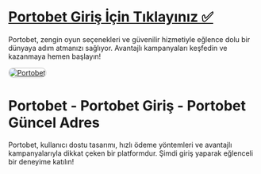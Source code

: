 # <a href="https://t2m.io/2284401">Portobet Giriş İçin Tıklayınız ✅</a>
Portobet, zengin oyun seçenekleri ve güvenilir hizmetiyle eğlence dolu bir dünyaya adım atmanızı sağlıyor. Avantajlı kampanyaları keşfedin ve kazanmaya hemen başlayın!  

<a href="https://t2m.io/2284401" title="Portobet">
    <img src="https://i.ibb.co/gtF7ptH/photo-2025-01-13-14-27-16.jpg" alt="Portobet" style="max-width: 100%; border: 2px solid #ddd; border-radius: 10px;">
</a>  

# Portobet - Portobet Giriş - Portobet Güncel Adres  
Portobet, kullanıcı dostu tasarımı, hızlı ödeme yöntemleri ve avantajlı kampanyalarıyla dikkat çeken bir platformdur. Şimdi giriş yaparak eğlenceli bir deneyime katılın!
